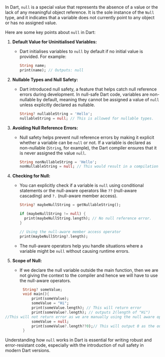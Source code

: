In Dart, `null` is a special value that represents the absence of a value or the lack of any meaningful object reference. It is the sole instance of the `Null` type, and it indicates that a variable does not currently point to any object or has no assigned value.

Here are some key points about `null` in Dart:

1. **Default Value for Uninitialised Variables:**
   - Dart initialises variables to `null` by default if no initial value is provided. For example:

     ```dart
     String name;
     print(name); // Outputs: null
     ```

2. **Nullable Types and Null Safety:**
   - Dart introduced null safety, a feature that helps catch null reference errors during development. In null-safe Dart code, variables are non-nullable by default, meaning they cannot be assigned a value of `null` unless explicitly declared as nullable.

     ```dart
     String? nullableString = 'Hello';
     nullableString = null; // This is allowed for nullable types.
     ```

3. **Avoiding Null Reference Errors:**
   - Null safety helps prevent null reference errors by making it explicit whether a variable can be `null` or not. If a variable is declared as non-nullable (`String`, for example), the Dart compiler ensures that it is never assigned the value `null`.

     ```dart
     String nonNullableString = 'Hello';
     nonNullableString = null; // This would result in a compilation error.
     ```

4. **Checking for Null:**
   - You can explicitly check if a variable is `null` using conditional statements or the null-aware operators like `??` (null-aware cascading) and `?.` (null-aware member access).

     ```dart
     String? maybeNullString = getNullableString();

     if (maybeNullString != null) {
       print(maybeNullString.length); // No null reference error.
     }

     // Using the null-aware member access operator
     print(maybeNullString?.length);
     ```

   - The null-aware operators help you handle situations where a variable might be `null` without causing runtime errors.
5. **Scope of Null:**
	- If we declare the null variable outside the main function, then we are not giving the context to the compiler and hence we will have to use the null-aware operators.
```dart
		String? someValue;
		void main(){
			print(someValue);
			someValue = "Hi";
			print(someValue.length); // This will return error
			print(someValue?.length); // outputs 2(length of "Hi")
//This will not return error as we are manually using the null aware operator
			someValue = null;
			print(someValue?.length??0);// This will output 0 as the output of length rather than outputting null.
		}
```
Understanding how `null` works in Dart is essential for writing robust and error-resistant code, especially with the introduction of null safety in modern Dart versions.
